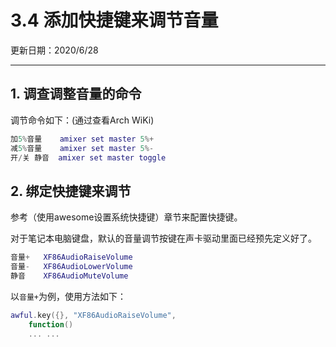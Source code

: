 # 3.4 添加快捷键来调节音量

更新日期：2020/6/28

----------------------

## 1. 调查调整音量的命令

调节命令如下：(通过查看Arch WiKi)

```lua
加5%音量    amixer set master 5%+
减5%音量    amixer set master 5%-
开/关 静音  amixer set master toggle
```

## 2. 绑定快捷键来调节

参考（使用awesome设置系统快捷键）章节来配置快捷键。

对于笔记本电脑键盘，默认的音量调节按键在声卡驱动里面已经预先定义好了。

```lua
音量+   XF86AudioRaiseVolume
音量-   XF86AudioLowerVolume
静音    XF86AudioMuteVolume
```

以`音量+`为例，使用方法如下：

```lua
awful.key({}, "XF86AudioRaiseVolume",
    function()
    ... ...
```